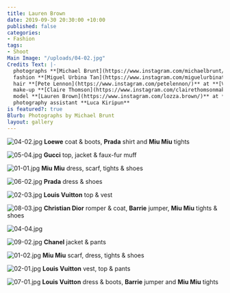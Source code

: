 ```yaml
---
title: Lauren Brown
date: 2019-09-30 20:30:00 +10:00
published: false
categories:
- Fashion
tags:
- Shoot
Main Image: "/uploads/04-02.jpg"
Credits Text: |-
  photographs **[Michael Brunt](https://www.instagram.com/michaelbrunt/)** at **[Assembly Agency](https://www.instagram.com/assemblyagency/)**
  fashion **[Miguel Urbina Tan](https://www.instagram.com/miguelurbinatan/)**
  hair **[Pete Lennon](https://www.instagram.com/petelennon/)** at **[Viviens Creative](https://www.instagram.com/vivienscreative/)**
  make-up **[Claire Thomson](https://www.instagram.com/clairethomsonmakeup/)** using **[NARS](https://www.instagram.com/narsissist/)**
  model **[Lauren Brown](https://www.instagram.com/lozza.brown/)** at **[IMG](https://www.instagram.com/imgmodels/)**
  photography assistant **Luca Kiripun**
is featured?: true
Blurb: Photographs by Michael Brunt
layout: gallery
---
```


![04-02.jpg](/uploads/04-02.jpg)
**Loewe** coat & boots, **Prada** shirt and **Miu Miu** tights

![05-04.jpg](/uploads/05-04.jpg)
**Gucci** top, jacket & faux-fur muff

![01-01.jpg](/uploads/01-01.jpg)
**Miu Miu** dress, scarf, tights & shoes

![06-02.jpg](/uploads/06-02.jpg)
**Prada** dress & shoes

![02-03.jpg](/uploads/02-03.jpg)
**Louis Vuitton** top & vest

![08-03.jpg](/uploads/08-03.jpg)
**Christian Dior** romper & coat, **Barrie** jumper, **Miu Miu** tights & shoes

![04-04.jpg](/uploads/04-04.jpg)

![09-02.jpg](/uploads/09-02.jpg)
**Chanel** jacket & pants

![01-02.jpg](/uploads/01-02.jpg)
**Miu Miu** scarf, dress, tights & shoes

![02-01.jpg](/uploads/02-01.jpg)
**Louis Vuitton** vest, top & pants

![07-01.jpg](/uploads/07-01.jpg)
**Louis Vuitton** dress & boots, **Barrie** jumper and **Miu Miu** tights




